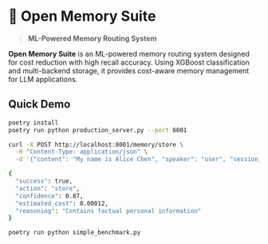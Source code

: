 # 🧠 Open Memory Suite

> **ML-Powered Memory Routing System**  

**Open Memory Suite** is an ML-powered memory routing system designed for cost reduction with high recall accuracy. Using XGBoost classification and multi-backend storage, it provides cost-aware memory management for LLM applications.

## **Quick Demo**

```bash
poetry install
poetry run python production_server.py --port 8001

curl -X POST http://localhost:8001/memory/store \
  -H "Content-Type: application/json" \
  -d '{"content": "My name is Alice Chen", "speaker": "user", "session_id": "demo"}'

{
  "success": true,
  "action": "store", 
  "confidence": 0.87,
  "estimated_cost": 0.00012,
  "reasoning": "Contains factual personal information"
}

poetry run python simple_benchmark.py
```